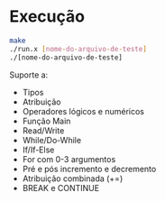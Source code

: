 # Execução

```bash
make
./run.x [nome-do-arquivo-de-teste]
./[nome-do-arquivo-de-teste]
```
Suporte a:
- Tipos
- Atribuição
- Operadores lógicos e numéricos
- Função Main
- Read/Write
- While/Do-While
- If/If-Else
- For com 0-3 argumentos
- Pré e pós incremento e decremento
- Atribuição combinada (+=)
- BREAK e CONTINUE
